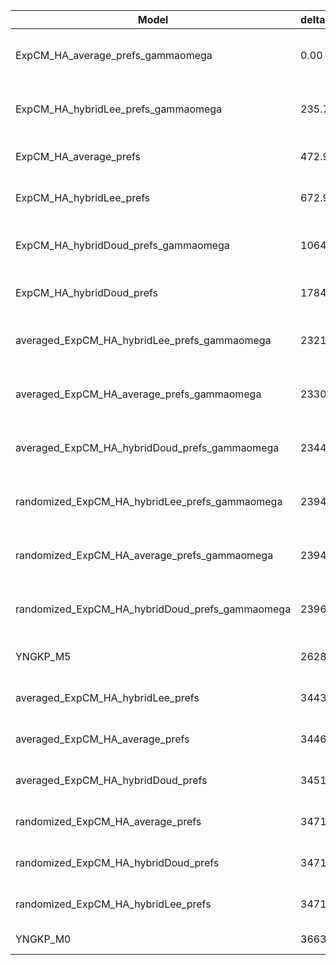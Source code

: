 | Model                                           | deltaAIC | LogLikelihood | nParams | ParamValues                                              |
|-------------------------------------------------|----------|---------------|---------|----------------------------------------------------------|
| ExpCM_HA_average_prefs_gammaomega               | 0.00     | -17843.03     | 7       | alpha_omega=0.78, beta=1.78, beta_omega=6.37, kappa=4.06 |
| ExpCM_HA_hybridLee_prefs_gammaomega             | 235.74   | -17960.90     | 7       | alpha_omega=0.78, beta=1.65, beta_omega=6.54, kappa=4.05 |
| ExpCM_HA_average_prefs                          | 472.94   | -18080.50     | 6       | beta=1.82, kappa=3.55, omega=0.12                        |
| ExpCM_HA_hybridLee_prefs                        | 672.94   | -18180.50     | 6       | beta=1.73, kappa=3.56, omega=0.12                        |
| ExpCM_HA_hybridDoud_prefs_gammaomega            | 1064.84  | -18375.45     | 7       | alpha_omega=0.59, beta=1.05, beta_omega=6.35, kappa=3.88 |
| ExpCM_HA_hybridDoud_prefs                       | 1784.44  | -18736.25     | 6       | beta=1.05, kappa=3.33, omega=0.09                        |
| averaged_ExpCM_HA_hybridLee_prefs_gammaomega    | 2321.46  | -19003.76     | 7       | alpha_omega=0.42, beta=1.61, beta_omega=5.65, kappa=3.79 |
| averaged_ExpCM_HA_average_prefs_gammaomega      | 2330.56  | -19008.31     | 7       | alpha_omega=0.42, beta=1.32, beta_omega=5.71, kappa=3.80 |
| averaged_ExpCM_HA_hybridDoud_prefs_gammaomega   | 2344.46  | -19015.26     | 7       | alpha_omega=0.43, beta=1.00, beta_omega=5.82, kappa=3.76 |
| randomized_ExpCM_HA_hybridLee_prefs_gammaomega  | 2394.16  | -19040.11     | 7       | alpha_omega=0.43, beta=0.07, beta_omega=6.05, kappa=3.80 |
| randomized_ExpCM_HA_average_prefs_gammaomega    | 2394.96  | -19040.51     | 7       | alpha_omega=0.43, beta=0.05, beta_omega=5.95, kappa=3.80 |
| randomized_ExpCM_HA_hybridDoud_prefs_gammaomega | 2396.42  | -19041.24     | 7       | alpha_omega=0.43, beta=0.02, beta_omega=5.97, kappa=3.80 |
| YNGKP_M5                                        | 2628.62  | -19152.34     | 12      | alpha_omega=0.45, beta_omega=7.08, kappa=3.39            |
| averaged_ExpCM_HA_hybridLee_prefs               | 3443.02  | -19565.54     | 6       | beta=0.98, kappa=3.27, omega=0.06                        |
| averaged_ExpCM_HA_average_prefs                 | 3446.92  | -19567.49     | 6       | beta=0.78, kappa=3.27, omega=0.06                        |
| averaged_ExpCM_HA_hybridDoud_prefs              | 3451.80  | -19569.93     | 6       | beta=0.59, kappa=3.27, omega=0.06                        |
| randomized_ExpCM_HA_average_prefs               | 3471.80  | -19579.93     | 6       | beta=0.01, kappa=3.27, omega=0.06                        |
| randomized_ExpCM_HA_hybridDoud_prefs            | 3471.82  | -19579.94     | 6       | beta=0.00, kappa=3.28, omega=0.06                        |
| randomized_ExpCM_HA_hybridLee_prefs             | 3471.96  | -19580.01     | 6       | beta=0.03, kappa=3.24, omega=0.06                        |
| YNGKP_M0                                        | 3663.42  | -19670.74     | 11      | kappa=2.94, omega=0.05                                   |